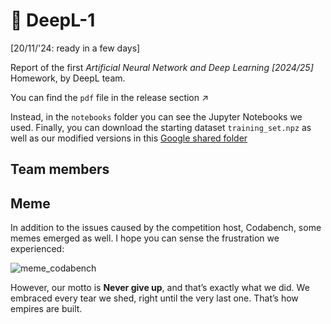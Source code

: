 # 🧠 DeepL-1

[20/11/'24: ready in a few days]  

Report of the first *Artificial Neural Network and Deep Learning [2024/25]* Homework, by DeepL team.

You can find the `pdf` file in the release section ↗️  

Instead, in the `notebooks` folder you can see the Jupyter Notebooks we used. Finally, you can download the starting dataset `training_set.npz` as well as our modified versions in this [Google shared folder](https://drive.google.com/drive/folders/1ooHaQ6mt1MRbEPV5rCKzh-goHEwEMqzy?usp=sharing)

## Team members

## Meme

In addition to the issues caused by the competition host, Codabench, some memes emerged as well. I hope you can sense the frustration we experienced: 

![meme_codabench](memes/coda_meme.gif)  

However, our motto is **Never give up**, and that’s exactly what we did. We embraced every tear we shed, right until the very last one. That’s how empires are built.



